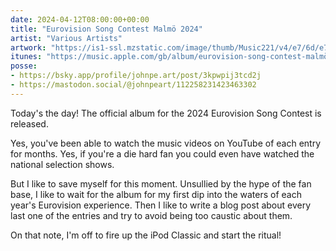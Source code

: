 ```yaml
---
date: 2024-04-12T08:00:00+00:00
title: "Eurovision Song Contest Malmö 2024"
artist: "Various Artists"
artwork: "https://is1-ssl.mzstatic.com/image/thumb/Music221/v4/e7/6d/e7/e76de7ea-d600-dcf7-d23d-f535b934bdb7/24UMGIM31493.rgb.jpg/592x592bb.webp"
itunes: "https://music.apple.com/gb/album/eurovision-song-contest-malmö-2024/1736817783"
posse:
- https://bsky.app/profile/johnpe.art/post/3kpwpij3tcd2j
- https://mastodon.social/@johnpeart/112258231423463302
---
```


Today's the day! The official album for the 2024 Eurovision Song Contest is released.

Yes, you've been able to watch the music videos on YouTube of each entry for months. Yes, if you're a die hard fan you could even have watched the national selection shows. 

But I like to save myself for this moment. Unsullied by the hype of the fan base, I like to wait for the album for my first dip into the waters of each year's Eurovision experience. Then I like to write a blog post about every last one of the entries and try to avoid being too caustic about them. 

On that note, I'm off to fire up the iPod Classic and start the ritual!